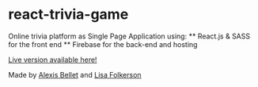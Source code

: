 # react-trivia-game
Online trivia platform as Single Page Application using:
 ** React.js & SASS for the front end
 ** Firebase for the back-end and hosting

[Live version available here!](https://react-trivia-game.firebaseapp.com/)  

Made by [Alexis Bellet](https://twitter.com/alexis_bellet) and [Lisa Folkerson](https://twitter.com/lisafolkerson)